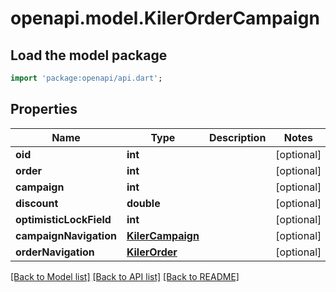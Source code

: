 # openapi.model.KilerOrderCampaign

## Load the model package
```dart
import 'package:openapi/api.dart';
```

## Properties
Name | Type | Description | Notes
------------ | ------------- | ------------- | -------------
**oid** | **int** |  | [optional] 
**order** | **int** |  | [optional] 
**campaign** | **int** |  | [optional] 
**discount** | **double** |  | [optional] 
**optimisticLockField** | **int** |  | [optional] 
**campaignNavigation** | [**KilerCampaign**](KilerCampaign.md) |  | [optional] 
**orderNavigation** | [**KilerOrder**](KilerOrder.md) |  | [optional] 

[[Back to Model list]](../README.md#documentation-for-models) [[Back to API list]](../README.md#documentation-for-api-endpoints) [[Back to README]](../README.md)


